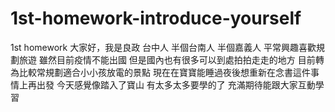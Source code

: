 # 1st-homework-introduce-yourself
1st homework
大家好，我是良政
台中人 半個台南人 半個嘉義人
平常興趣喜歡規劃旅遊
雖然目前疫情不能出國
但是國內也有很多可以到處拍拍走走的地方
目前轉為比較常規劃適合小小孩放電的景點
現在在寶寶能睡過夜後想重新在念書這件事情上再出發
今天感覺像踏入了寶山
有太多太多要學的了
充滿期待能跟大家互動學習
